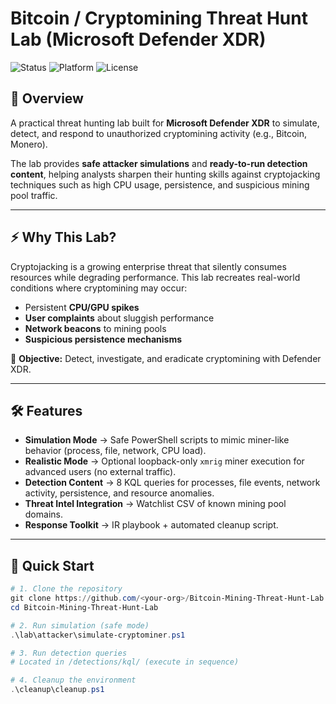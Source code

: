 # Bitcoin / Cryptomining Threat Hunt Lab (Microsoft Defender XDR)

![Status](https://img.shields.io/badge/Status-Active-brightgreen)
![Platform](https://img.shields.io/badge/Platform-Microsoft%20Defender%20XDR-blue)
![License](https://img.shields.io/badge/License-MIT-lightgrey)

## 🔎 Overview
A practical threat hunting lab built for **Microsoft Defender XDR** to simulate, detect, and respond to unauthorized cryptomining activity (e.g., Bitcoin, Monero).  

The lab provides **safe attacker simulations** and **ready-to-run detection content**, helping analysts sharpen their hunting skills against cryptojacking techniques such as high CPU usage, persistence, and suspicious mining pool traffic.  

---

## ⚡ Why This Lab?
Cryptojacking is a growing enterprise threat that silently consumes resources while degrading performance. This lab recreates real-world conditions where cryptomining may occur:

- Persistent **CPU/GPU spikes**  
- **User complaints** about sluggish performance  
- **Network beacons** to mining pools  
- **Suspicious persistence mechanisms**  

🎯 **Objective:** Detect, investigate, and eradicate cryptomining with Defender XDR.

---

## 🛠 Features
- **Simulation Mode** → Safe PowerShell scripts to mimic miner-like behavior (process, file, network, CPU load).  
- **Realistic Mode** → Optional loopback-only `xmrig` miner execution for advanced users (no external traffic).  
- **Detection Content** → 8 KQL queries for processes, file events, network activity, persistence, and resource anomalies.  
- **Threat Intel Integration** → Watchlist CSV of known mining pool domains.  
- **Response Toolkit** → IR playbook + automated cleanup script.  

---

## 🚀 Quick Start

```powershell
# 1. Clone the repository
git clone https://github.com/<your-org>/Bitcoin-Mining-Threat-Hunt-Lab.git
cd Bitcoin-Mining-Threat-Hunt-Lab

# 2. Run simulation (safe mode)
.\lab\attacker\simulate-cryptominer.ps1

# 3. Run detection queries
# Located in /detections/kql/ (execute in sequence)

# 4. Cleanup the environment
.\cleanup\cleanup.ps1
